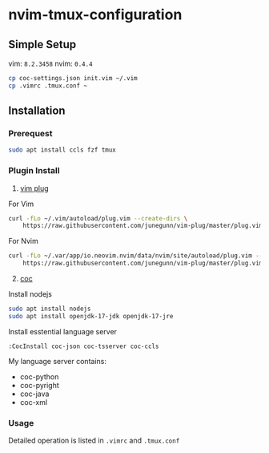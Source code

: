 # nvim-tmux-configuration

## Simple Setup

vim: `8.2.3458`
nvim: `0.4.4`

```bash
cp coc-settings.json init.vim ~/.vim 
cp .vimrc .tmux.conf ~
```

## Installation

### Prerequest 

```bash
sudo apt install ccls fzf tmux
```

### Plugin Install

1. [vim plug](https://github.com/junegunn/vim-plug)

For Vim

```bash
curl -fLo ~/.vim/autoload/plug.vim --create-dirs \
    https://raw.githubusercontent.com/junegunn/vim-plug/master/plug.vim
```

For Nvim

```bash
curl -fLo ~/.var/app/io.neovim.nvim/data/nvim/site/autoload/plug.vim --create-dirs \
    https://raw.githubusercontent.com/junegunn/vim-plug/master/plug.vim
```

2. [coc](https://github.com/neoclide/coc.nvim)

Install nodejs

```bash
sudo apt install nodejs
sudo apt install openjdk-17-jdk openjdk-17-jre
```

Install esstential language server

```vim
:CocInstall coc-json coc-tsserver coc-ccls
```

My language server contains:
- coc-python
- coc-pyright
- coc-java
- coc-xml

### Usage

Detailed operation is listed in `.vimrc` and `.tmux.conf`
